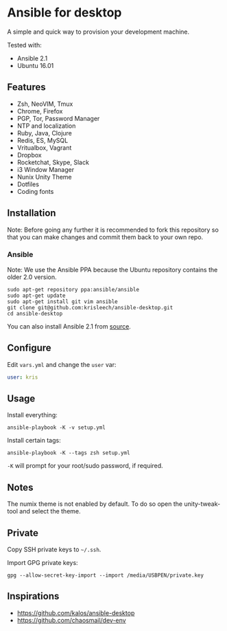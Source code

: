 # Ansible for desktop

A simple and quick way to provision your development machine.

Tested with:

* Ansible 2.1
* Ubuntu 16.01

## Features

- Zsh, NeoVIM, Tmux
- Chrome, Firefox
- PGP, Tor, Password Manager
- NTP and localization
- Ruby, Java, Clojure
- Redis, ES, MySQL
- Vritualbox, Vagrant
- Dropbox
- Rocketchat, Skype, Slack
- i3 Window Manager
- Nunix Unity Theme
- Dotfiles
- Coding fonts

## Installation

Note: Before going any further it is recommended to fork this repository so that you
can make changes and commit them back to your own repo.

### Ansible

Note: We use the Ansible PPA because the Ubuntu repository contains the older
2.0 version.

```
sudo apt-get repository ppa:ansible/ansible
sudo apt-get update
sudo apt-get install git vim ansible
git clone git@github.com:krisleech/ansible-desktop.git
cd ansible-desktop
```

You can also install Ansible 2.1 from [source](http://docs.ansible.com/ansible/intro_installation.html).


## Configure

Edit `vars.yml` and change the `user` var:

```yaml
user: kris
```

## Usage

Install everything:

    ansible-playbook -K -v setup.yml

Install certain tags:

    ansible-playbook -K --tags zsh setup.yml

`-K` will prompt for your root/sudo password, if required.

## Notes

The numix theme is not enabled by default. To do so open the unity-tweak-tool
and select the theme.

## Private

Copy SSH private keys to `~/.ssh`.

Import GPG private keys:

```
gpg --allow-secret-key-import --import /media/USBPEN/private.key
```

## Inspirations

* https://github.com/kalos/ansible-desktop
* https://github.com/chaosmail/dev-env
